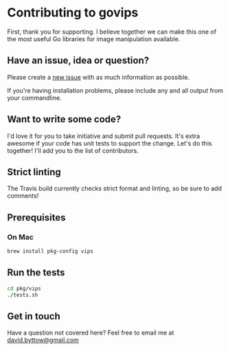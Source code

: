 # Contributing to govips
First, thank you for supporting. I believe together we can make this one of the most useful Go libraries for image manipulation available.

## Have an issue, idea or question?
Please create a [new issue](https://github.com/davidbyttow/govips/issues/new) with as much information as possible.

If you're having installation problems, please include any and all output from your commandline.

## Want to write some code?
I'd love it for you to take initiative and submit pull requests. It's extra awesome if your code has unit tests to support the change. Let's do this together! I'll add you to the list of contributors.

## Strict linting
The Travis build currently checks strict format and linting, so be sure to add comments!

## Prerequisites

### On Mac
```bash
brew install pkg-config vips
```

## Run the tests

```bash
cd pkg/vips
./tests.sh
```

## Get in touch

Have a question not covered here? Feel free to email me at [david.byttow@gmail.com](mailto:david.byttow@gmail.com)
